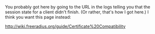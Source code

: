 You probably got here by going to the URL in the logs telling you that the session state for a client didn't finish.  (Or rather, that's how I got here.)  I think you want this page instead:

http://wiki.freeradius.org/guide/Certificate%20Compatibility